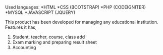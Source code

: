 Used languages: *HTML *CSS (BOOTSTRAP) *PHP (CODEIGNITER) *MYSQL *JAVASCRIPT (JQUERY)

This product has been developed for managing any educational institution.
Features it has,
1. Student, teacher, course, class add
2. Exam marking and preparing result sheet
3. Accounting

